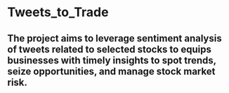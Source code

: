 # Tweets_to_Trade

## The project aims to leverage sentiment analysis of tweets related to selected stocks to equips businesses with timely insights to spot trends, seize opportunities, and manage stock market risk.
